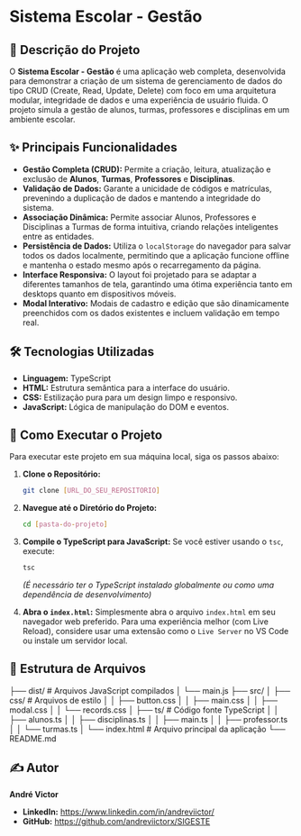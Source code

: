 # Sistema Escolar - Gestão

## 📄 Descrição do Projeto

O **Sistema Escolar - Gestão** é uma aplicação web completa, desenvolvida para demonstrar a criação de um sistema de gerenciamento de dados do tipo CRUD (Create, Read, Update, Delete) com foco em uma arquitetura modular, integridade de dados e uma experiência de usuário fluida. O projeto simula a gestão de alunos, turmas, professores e disciplinas em um ambiente escolar.

## ✨ Principais Funcionalidades

* **Gestão Completa (CRUD):** Permite a criação, leitura, atualização e exclusão de **Alunos**, **Turmas**, **Professores** e **Disciplinas**.
* **Validação de Dados:** Garante a unicidade de códigos e matrículas, prevenindo a duplicação de dados e mantendo a integridade do sistema.
* **Associação Dinâmica:** Permite associar Alunos, Professores e Disciplinas a Turmas de forma intuitiva, criando relações inteligentes entre as entidades.
* **Persistência de Dados:** Utiliza o `localStorage` do navegador para salvar todos os dados localmente, permitindo que a aplicação funcione offline e mantenha o estado mesmo após o recarregamento da página.
* **Interface Responsiva:** O layout foi projetado para se adaptar a diferentes tamanhos de tela, garantindo uma ótima experiência tanto em desktops quanto em dispositivos móveis.
* **Modal Interativo:** Modais de cadastro e edição que são dinamicamente preenchidos com os dados existentes e incluem validação em tempo real.

## 🛠️ Tecnologias Utilizadas

* **Linguagem:** TypeScript
* **HTML:** Estrutura semântica para a interface do usuário.
* **CSS:** Estilização pura para um design limpo e responsivo.
* **JavaScript:** Lógica de manipulação do DOM e eventos.

## 🚀 Como Executar o Projeto

Para executar este projeto em sua máquina local, siga os passos abaixo:

1.  **Clone o Repositório:**
    ```bash
    git clone [URL_DO_SEU_REPOSITORIO]
    ```

2.  **Navegue até o Diretório do Projeto:**
    ```bash
    cd [pasta-do-projeto]
    ```

3.  **Compile o TypeScript para JavaScript:**
    Se você estiver usando o `tsc`, execute:
    ```bash
    tsc
    ```
    *(É necessário ter o TypeScript instalado globalmente ou como uma dependência de desenvolvimento)*

4.  **Abra o `index.html`:**
    Simplesmente abra o arquivo `index.html` em seu navegador web preferido. Para uma experiência melhor (com Live Reload), considere usar uma extensão como o `Live Server` no VS Code ou instale um servidor local.

## 📂 Estrutura de Arquivos

├── dist/                # Arquivos JavaScript compilados
│   └── main.js
├── src/
│   ├── css/             # Arquivos de estilo
│   │   ├── button.css
│   │   ├── main.css
│   │   ├── modal.css
│   │   └── records.css
│   ├── ts/              # Código fonte TypeScript
│   │   ├── alunos.ts
│   │   ├── disciplinas.ts
│   │   ├── main.ts
│   │   ├── professor.ts
│   │   └── turmas.ts
│   └── index.html       # Arquivo principal da aplicação
└── README.md

## ✍️ Autor

**André Victor**
* **LinkedIn:** https://www.linkedin.com/in/andreviictor/
* **GitHub:** https://github.com/andreviictorx/SIGESTE
